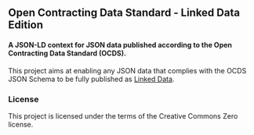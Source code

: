 ## Open Contracting Data Standard - Linked Data Edition

#### A JSON-LD context for JSON data published according to the Open Contracting Data Standard (OCDS).

This project aims at enabling any JSON data that complies with the OCDS JSON Schema to be fully published as [Linked Data](https://www.w3.org/standards/semanticweb/data).

### License

This project is licensed under the terms of the Creative Commons Zero license.
